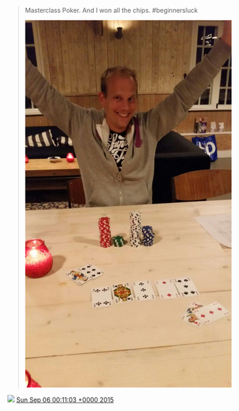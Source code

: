 > Masterclass Poker\. And I won all the chips\. \#beginnersluck 
> 
> ![](../../media/640316244093202432-COLcOzqXAAAtcBp.jpg)

<img src="../../media/tweet.ico" width="12" /> [Sun Sep 06 00:11:03 +0000 2015](https://twitter.com/DromerDenker/status/640316244093202432)